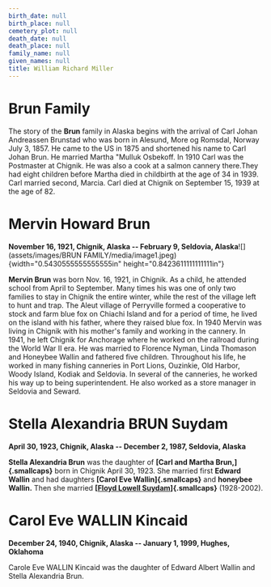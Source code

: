 ```yaml
---
birth_date: null
birth_place: null
cemetery_plot: null
death_date: null
death_place: null
family_name: null
given_names: null
title: William Richard Miller
---
```


# Brun Family

The story of the **Brun** family in Alaska begins with the arrival of
Carl Johan Andreassen Brunstad who was born in Alesund, More og Romsdal,
Norway July 3, 1857. He came to the US in 1875 and shortened his name to
Carl Johan Brun. He married Martha "Mulluk Osbekoff. In 1910 Carl was
the Postmaster at Chignik. He was also a cook at a salmon cannery
there.They had eight children before Martha died in childbirth at the
age of 34 in 1939. Carl married second, Marcia. Carl died at Chignik on
September 15, 1939 at the age of 82.

# Mervin Howard Brun

**November 16, 1921, Chignik, Alaska -- February 9, Seldovia,
Alaska**![](assets/images/BRUN FAMILY/media/image1.jpeg){width="0.5430555555555555in"
height="0.8423611111111111in"}

**Mervin Brun** was born Nov. 16, 1921, in Chignik. As a
child, he attended school from April to September. Many times his was
one of only two families to stay in Chignik the entire winter, while the
rest of the village left to hunt and trap. The Aleut village of
Perryville formed a cooperative to stock and farm blue fox on Chiachi
Island and for a period of time, he lived on the island with his father,
where they raised blue fox. In 1940 Mervin was living in Chignik with
his mother's family and working in the cannery. In 1941, he left Chignik
for Anchorage where he worked on the railroad during the World War II
era. He was married to Florence Nyman, Linda Thomason and Honeybee
Wallin and fathered five children. Throughout his life, he worked in
many fishing canneries in Port Lions, Ouzinkie, Old Harbor, Woody
Island, Kodiak and Seldovia. In several of the canneries, he worked his
way up to being superintendent. He also worked as a store manager in
Seldovia and Seward.

# Stella Alexandria BRUN Suydam

**April 30, 1923, Chignik, Alaska -- December 2, 1987, Seldovia,
Alaska**

**Stella Alexandria Brun** was the daughter of **[Carl and
Martha Brun,]{.smallcaps}** born in Chignik April 30, 1923. She married
first **Edward Wallin** and had daughters **[Carol Eve
Wallin]{.smallcaps}** and **honeybee Wallin.** Then she
married **[[Floyd Lowell
Suydam](../Word_Documents/Suydam%20Family.docx)]{.smallcaps}**
(1928-2002).

# Carol Eve WALLIN Kincaid

**December 24, 1940, Chignik, Alaska -- January 1, 1999, Hughes,
Oklahoma**

Carole Eve WALLIN Kincaid was the daughter of Edward Albert Wallin and
Stella Alexandria Brun.
